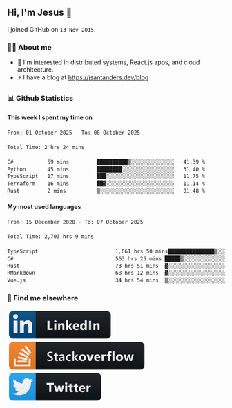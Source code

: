 ## Hi, I'm Jesus 👋

I joined GitHub on `13 Nov 2015`.

<!-- Talking about you -->

### 👨‍💻 About me

- 👦 I'm interested in distributed systems, React.js apps, and cloud architecture.
- ⚡️ I have a blog at <https://jsantanders.dev/blog>

### 📊 Github Statistics

#### This week I spent my time on

<!--START_SECTION:weekly-->

```txt
From: 01 October 2025 - To: 08 October 2025

Total Time: 2 hrs 24 mins

C#           59 mins         ██████████▒░░░░░░░░░░░░░░   41.39 %
Python       45 mins         ████████░░░░░░░░░░░░░░░░░   31.40 %
TypeScript   17 mins         ███░░░░░░░░░░░░░░░░░░░░░░   11.75 %
Terraform    16 mins         ██▓░░░░░░░░░░░░░░░░░░░░░░   11.14 %
Rust         2 mins          ▒░░░░░░░░░░░░░░░░░░░░░░░░   01.48 %
```

<!--END_SECTION:weekly-->

#### My most used languages

<!--START_SECTION:alltime-->

```txt
From: 15 December 2020 - To: 07 October 2025

Total Time: 2,703 hrs 9 mins

TypeScript                         1,661 hrs 50 mins███████████████▒░░░░░░░░░   61.48 %
C#                                 563 hrs 25 mins █████▒░░░░░░░░░░░░░░░░░░░   20.84 %
Rust                               73 hrs 51 mins  ▓░░░░░░░░░░░░░░░░░░░░░░░░   02.73 %
RMarkdown                          68 hrs 12 mins  ▓░░░░░░░░░░░░░░░░░░░░░░░░   02.52 %
Vue.js                             34 hrs 54 mins  ▒░░░░░░░░░░░░░░░░░░░░░░░░   01.29 %
```

<!--END_SECTION:alltime-->

### 📢 Find me elsewhere

<p>
  <a target="_blank" href="https://linkedin.com/in/jsantanders">
    <img src="https://github.com/jsantanders/jsantanders/blob/master/img/linkedin.svg" alt="LinkedIn" style="vertical-align:top; margin:4px">
  </a>
  
  <a target="_blank" href="https://stackoverflow.com/users/7318331/jesus-santander">
    <img src="https://github.com/jsantanders/jsantanders/blob/master/img/stackoverflow.svg" alt="StackOverflow" style="vertical-align:top; margin:4px">
  </a>
  
  <a target="_blank" href="http://twitter.com/jsantanders">
    <img src="https://github.com/jsantanders/jsantanders/blob/master/img/twitter.svg" alt="Twitter" style="vertical-align:top; margin:4px">
  </a>
</p>
